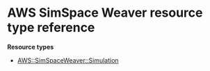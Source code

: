 # AWS SimSpace Weaver resource type reference<a name="AWS_SimSpaceWeaver"></a>

**Resource types**
+ [AWS::SimSpaceWeaver::Simulation](aws-resource-simspaceweaver-simulation.md)